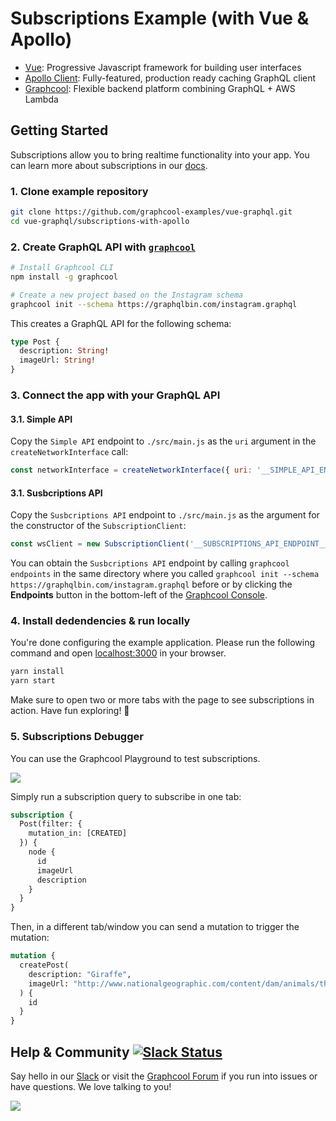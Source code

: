 # Subscriptions Example (with Vue & Apollo)

* [Vue](https://vuejs.org/): Progressive Javascript framework for building user interfaces 
* [Apollo Client](https://github.com/apollographql/apollo-client): Fully-featured, production ready caching GraphQL client
* [Graphcool](https://www.graph.cool): Flexible backend platform combining GraphQL + AWS Lambda


## Getting Started

Subscriptions allow you to bring realtime functionality into your app. You can learn more about subscriptions in our [docs](https://www.graph.cool/docs/reference/simple-api/subscriptions-aip7oojeiv/).


### 1. Clone example repository

```sh
git clone https://github.com/graphcool-examples/vue-graphql.git
cd vue-graphql/subscriptions-with-apollo
```

### 2. Create GraphQL API with [`graphcool`](https://www.npmjs.com/package/graphcool)

```sh
# Install Graphcool CLI
npm install -g graphcool

# Create a new project based on the Instagram schema
graphcool init --schema https://graphqlbin.com/instagram.graphql 
```

This creates a GraphQL API for the following schema:

```graphql
type Post {
  description: String!
  imageUrl: String!
}
```

### 3. Connect the app with your GraphQL API

#### 3.1. Simple API

Copy the `Simple API` endpoint to `./src/main.js` as the `uri` argument in the `createNetworkInterface` call:

```js
const networkInterface = createNetworkInterface({ uri: '__SIMPLE_API_ENDPOINT__' })
```

#### 3.1. Susbcriptions API

Copy the `Susbcriptions API` endpoint to `./src/main.js` as the argument for the constructor of the `SubscriptionClient`:

```js
const wsClient = new SubscriptionClient('__SUBSCRIPTIONS_API_ENDPOINT__')
```

You can obtain the `Susbcriptions API` endpoint by calling `graphcool endpoints` in the same directory where you called `graphcool init --schema https://graphqlbin.com/instagram.graphql` before or by clicking the **Endpoints** button in the bottom-left of the [Graphcool Console](https://console.graph.cool).

### 4. Install dedendencies & run locally

You're done configuring the example application. Please run the following command and open [localhost:3000](http://localhost:3000) in your browser. 

```sh
yarn install
yarn start
```

Make sure to open two or more tabs with the page to see subscriptions in action. Have fun exploring! 🎉

### 5. Subscriptions Debugger

You can use the Graphcool Playground to test subscriptions.

![](http://graphcool-random.s3.amazonaws.com/images/subscriptions.gif)

Simply run a subscription query to subscribe in one tab:

```graphql
subscription {
  Post(filter: {
    mutation_in: [CREATED]
  }) {
    node {
      id
      imageUrl
      description
    }
  }
}
```

Then, in a different tab/window you can send a mutation to trigger the mutation:

```graphql
mutation {
  createPost(
    description: "Giraffe",
    imageUrl: "http://www.nationalgeographic.com/content/dam/animals/thumbs/rights-exempt/mammals/g/giraffe_thumb.JPG",
  ) {
    id
  }
}
```

## Help & Community [![Slack Status](https://slack.graph.cool/badge.svg)](https://slack.graph.cool)

Say hello in our [Slack](http://slack.graph.cool/) or visit the [Graphcool Forum](https://www.graph.cool/forum) if you run into issues or have questions. We love talking to you!

![](http://i.imgur.com/5RHR6Ku.png)
